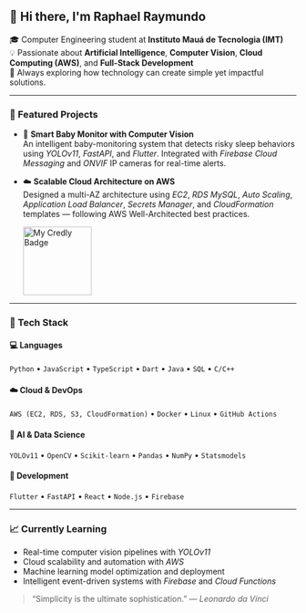 ## 👋 Hi there, I'm Raphael Raymundo

🎓 Computer Engineering student at **Instituto Mauá de Tecnologia (IMT)**  
💡 Passionate about **Artificial Intelligence**, **Computer Vision**, **Cloud Computing (AWS)**, and **Full-Stack Development**  
🚀 Always exploring how technology can create simple yet impactful solutions.

---

### 🧠 Featured Projects

- 🍼 **Smart Baby Monitor with Computer Vision**  
  An intelligent baby-monitoring system that detects risky sleep behaviors using *YOLOv11*, *FastAPI*, and *Flutter*. Integrated with *Firebase Cloud Messaging* and *ONVIF* IP cameras for real-time alerts.

- ☁️ **Scalable Cloud Architecture on AWS**  
  Designed a multi-AZ architecture using *EC2*, *RDS MySQL*, *Auto Scaling*, *Application Load Balancer*, *Secrets Manager*, and *CloudFormation* templates — following AWS Well-Architected best practices.

  [<img src="assets/credly-badge.png" alt="My Credly Badge" width="120">](https://www.credly.com/badges/30234c43-ec6a-4205-823f-8c58094a55ca/public_url)


<!--
- 🏎️ **F1 Race Performance Data Analysis**  
  Exploratory data analysis project examining how weather conditions affect Formula 1 drivers’ performance using *OpenF1 API*, *OpenWeatherMap*, and advanced statistical modeling in *Python*.
-->
---

### 🧰 Tech Stack

#### 💻 Languages
`Python` • `JavaScript` • `TypeScript` • `Dart` • `Java` • `SQL` • `C/C++`

#### ☁️ Cloud & DevOps
`AWS (EC2, RDS, S3, CloudFormation)` • `Docker` • `Linux` • `GitHub Actions`

#### 🧠 AI & Data Science
`YOLOv11` • `OpenCV` • `Scikit-learn` • `Pandas` • `NumPy` • `Statsmodels`

#### 📱 Development
`Flutter` • `FastAPI` • `React` • `Node.js` • `Firebase`

---

### 📈 Currently Learning

- Real-time computer vision pipelines with *YOLOv11*  
- Cloud scalability and automation with *AWS*  
- Machine learning model optimization and deployment  
- Intelligent event-driven systems with *Firebase* and *Cloud Functions*
<!--
---

### 💬 Get in Touch

📫 **Email:** raphael.raymundo@outlook.com  
💼 **LinkedIn:** [linkedin.com/in/raphaelraymundo](https://linkedin.com/in/raphaelraymundo)  
🌐 **Portfolio:** [github.com/RaphaelRAY](https://github.com/RaphaelRAY)

---
-->
> “Simplicity is the ultimate sophistication.” — *Leonardo da Vinci*
